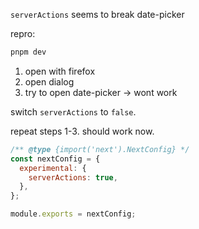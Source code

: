 `serverActions` seems to break date-picker

repro:

```bash
pnpm dev
```

1. open with firefox
2. open dialog
3. try to open date-picker -> wont work

switch `serverActions` to `false`.

repeat steps 1-3. should work now.

```js
/** @type {import('next').NextConfig} */
const nextConfig = {
  experimental: {
    serverActions: true,
  },
};

module.exports = nextConfig;
```
